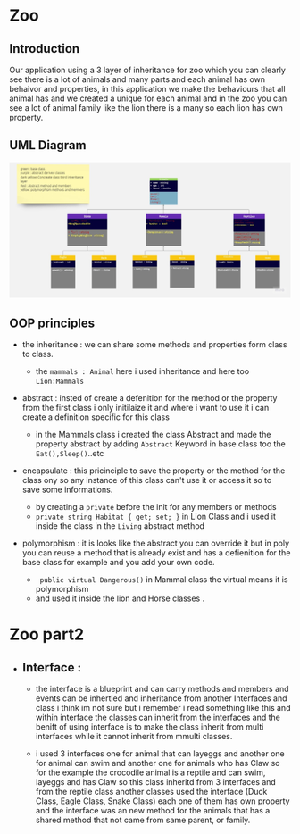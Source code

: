 # Zoo

## Introduction 

Our application using a 3 layer of inheritance for zoo which you can clearly see  there is a lot of animals and many parts and each animal has 
own behaivor and properties, in this application we make the behaviours that all animal has and we created 
a unique for each animal and in the zoo you can see a lot of animal family like the lion there is a many 
so each lion has own property. 

## UML Diagram 

![Uml Diagram](./lab06.jpg)

## OOP principles 

- the inheritance : we can share some methods and properties form class to class.

    - the `mammals : Animal` here i used inheritance and here too `Lion:Mammals` 
- abstract : insted of create a defenition for the method or the property from the first class i only 
 initilaize it and where i want to use it i can create a definition specific for this class
    
    - in the Mammals class i created the class Abstract and made  the property abstract by adding `Abstract` Keyword 
    in base class too the `Eat(),Sleep()`..etc
- encapsulate : this pricinciple to save the property or the method for the class ony so any instance of this class can't use it or access it 
so to save some informations.
    - by creating a `private` before the init for any members or methods 
    - `private string Habitat { get; set; }` in Lion Class 
    and i used it inside the class in the `Living` abstract method
- polymorphism : it is looks like the abstract you can override it but in poly you can reuse a method that 
 is already exist and has a defienition for the base class for example and you add your own code.
     - ` public virtual Dangerous()` in Mammal class the virtual means it is polymorphism  
     - and used it inside the lion and Horse classes .

# Zoo part2 

- ## Interface : 
    - the interface is a blueprint and can carry methods and members and events can be inhertied
    and inheritance from another Interfaces and class i think im not sure but i remember i read something like this 
    and within interface the classes can inherit from the interfaces and the benift of using 
    interface is to make the class inherit from multi interfaces while it cannot inherit from mmulti classes.

    - i used 3 interfaces one for animal that can layeggs and another one for animal can swim and another one for animals who has Claw
    so for the example the crocodile animal is a reptile and can swim, layeggs and has Claw
    so this class inheritd from 3 interfaces and from the reptile class 
    another classes used the interface (Duck Class, Eagle Class, Snake Class)
    each one of them has own property and the interface was an new method for the animals that has a shared method 
    that not came from same parent, or family.

